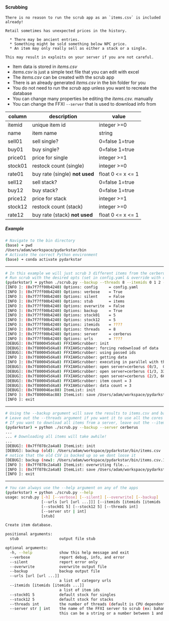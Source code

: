 #### Scrubbing

```{warning}
There is no reason to run the scrub app as an `items.csv` is included already!
```

```{warning}
Retail sometimes has unexpected prices in the history.

  * There may be ancient entries.
  * Something might be sold something below NPC price.
  * An item may only really sell as either a stack or a single.

This may result in exploits on your server if you are not careful.
```

* Item data is stored in *items.csv*
* *items.csv* is just a simple text file that you can edit with excel
* The *items.csv* can be created with the scrub app
* There is an already generated *items.csv* in the bin folder for you
* You do not need to run the *scrub* app unless you want to recreate the database
* You can change many properties be editing the *items.csv.* manually
* You can change the FFXI `--server` that is used to download info from

| column   | description                     | value             |
| ---------|---------------------------------|-------------------|
| itemid   | unique item id                  | integer >=0       |
| name     | item name                       | string            |
| sell01   | sell single?                    | 0=false 1=true    |
| buy01    | buy single?                     | 0=false 1=true    |
| price01  | price for single                | integer >=1       |
| stock01  | restock count (single)          | integer >=0       |
| rate01   | buy rate (single) **not used**  | float 0 <= x <= 1  |
| sell12   | sell stack?                     | 0=false 1=true    |
| buy12    | buy stack?                      | 0=false 1=true    |
| price12  | price for stack                 | integer >=1       |
| stock12  | restock count (stack)           | integer >=0       |
| rate12   | buy rate (stack) **not used**   | float 0 <= x <= 1  |

##### Example

```bash
# Navigate to the bin directory
(base) ➜ pwd
/Users/adam/workspace/pydarkstar/bin
# Activate the correct Python environment
(base) ➜ conda activate pydarkstar
```

---

```bash
# In this example we will just scrub 3 different items from the cerberus server
# Run scrub with the desired opts (set in config.yaml & override with command line flags)
(pydarkstar) ➜ python ./scrub.py --backup --threads 8 --itemids 0 1 2 --server cerberus
[INFO ]: (0x7f7ff00b4240) Options: config     = config.yaml
[INFO ]: (0x7f7ff00b4240) Options: verbose    = True
[INFO ]: (0x7f7ff00b4240) Options: silent     = False
[INFO ]: (0x7f7ff00b4240) Options: stub       = items
[INFO ]: (0x7f7ff00b4240) Options: overwrite  = False
[INFO ]: (0x7f7ff00b4240) Options: backup     = True
[INFO ]: (0x7f7ff00b4240) Options: stock01    = 5
[INFO ]: (0x7f7ff00b4240) Options: stock12    = 5
[INFO ]: (0x7f7ff00b4240) Options: itemids    = ????
[INFO ]: (0x7f7ff00b4240) Options: threads    = 8
[INFO ]: (0x7f7ff00b4240) Options: server     = cerberus
[INFO ]: (0x7f7ff00b4240) Options: urls       = ????
[DEBUG]: (0x7f800045d4a8) FFXIAHScrubber: init
[DEBUG]: (0x7f800045d4a8) FFXIAHScrubber: forcing redownload of data
[DEBUG]: (0x7f800045d4a8) FFXIAHScrubber: using passed ids
[INFO ]: (0x7f800045d4a8) FFXIAHScrubber: getting data
[INFO ]: (0x7f800045d4a8) FFXIAHScrubber: executing in parallel with threads=8
[DEBUG]: (0x7f800045d4a8) FFXIAHScrubber: open server=cerberus (0/3,  0.00)
[DEBUG]: (0x7f800045d4a8) FFXIAHScrubber: open server=cerberus (1/3, 33.33)
[DEBUG]: (0x7f800045d4a8) FFXIAHScrubber: open server=cerberus (2/3, 66.67)
[DEBUG]: (0x7f800045d4a8) FFXIAHScrubber: item count = 3
[DEBUG]: (0x7f800045d4a8) FFXIAHScrubber: data count = 3
[DEBUG]: (0x7f800046ac88) ItemList: init
[INFO ]: (0x7f800046ac88) ItemList: save /Users/adam/workspace/pydarkstar/bin/items.csv
[INFO ]: exit
```

---

```bash
# Using the --backup argument will save the results to items.csv and backup the old one
# Leave out the --threads argument if you want it to use all the cores on your computer
# If you want to download all items from a server, leave out the --itemids argument
(pydarkstar) ➜ python ./scrub.py --backup --server cerberus
...
... # Downloading all items will take awhile!
...
[DEBUG]: (0x7ff078c2a4a8) ItemList: init
[DEBUG]: backup (old): /Users/adam/workspace/pydarkstar/bin/items.csv
# notice that the old CSV is backed up so we dont loose it
[DEBUG]: backup (new): /Users/adam/workspace/pydarkstar/bin/items.csv.1
[INFO ]: (0x7ff078c2a4a8) ItemList: overwriting file...
[INFO ]: (0x7ff078c2a4a8) ItemList: save /Users/adam/workspace/pydarkstar/bin/items.csv
[INFO ]: exit
```

---

```bash
# You can always use the --help argument on any of the apps
(pydarkstar) ➜ python ./scrub.py --help                                                
usage: scrub.py [-h] [--verbose] [--silent] [--overwrite] [--backup]
                [--urls [url [url ...]]] [--itemids [itemids [itemids ...]]]
                [--stock01 5] [--stock12 5] [--threads int]
                [--server str | int]
                [stub]

Create item database.

positional arguments:
  stub                  output file stub

optional arguments:
  -h, --help            show this help message and exit
  --verbose             report debug, info, and error
  --silent              report error only
  --overwrite           overwrite output file
  --backup              backup output file
  --urls [url [url ...]]
                        a list of category urls
  --itemids [itemids [itemids ...]]
                        a list of item ids
  --stock01 5           default stock for singles
  --stock12 5           default stock for stacks
  --threads int         the number of threads (default is CPU dependent)
  --server str | int    the name of the FFXI server to scrub (ex: bahamut)
                        this can be a string or a number between 1 and 32
```
